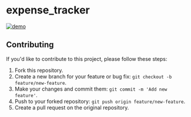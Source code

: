 # expense_tracker

[![demo](./art/expense_tracker.gif)]()


## Contributing

If you'd like to contribute to this project, please follow these steps:

1. Fork this repository.
2. Create a new branch for your feature or bug fix: `git checkout -b feature/new-feature`.
3. Make your changes and commit them: `git commit -m 'Add new feature'`.
4. Push to your forked repository: `git push origin feature/new-feature`.
5. Create a pull request on the original repository.

